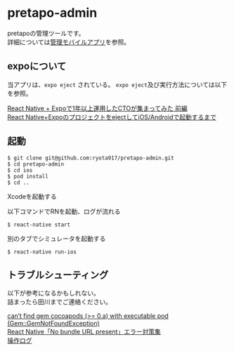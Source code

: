 # pretapo-admin
pretapoの管理ツールです。  
詳細については[管理モバイルアプリ](https://www.notion.so/9e6cbc14da6a4f959dfafcd421079264)を参照。  


## expoについて

当アプリは、`expo eject` されている。
`expo eject`及び実行方法については以下を参照。

[React Native + Expoで1年以上運用したCTOが集まってみた 前編](https://tech.kitchhike.com/entry/react-native-expo-session-01)  
[React Native+ExpoのプロジェクトをejectしてiOS/Androidで起動するまで](https://www.aruse.net/entry/2019/09/01/122540)


## 起動

```
$ git clone git@github.com:ryota917/pretapo-admin.git
$ cd pretapo-admin
$ cd ios
$ pod install
$ cd ..
```
Xcodeを起動する  

以下コマンドでRNを起動、ログが流れる  
```
$ react-native start
```

別のタブでシミュレータを起動する
```
$ react-native run-ios
```

## トラブルシューティング

以下が参考になるかもしれない。  
詰まったら田川までご連絡ください。  

[can’t find gem cocoapods (>= 0.a) with executable pod (Gem::GemNotFoundException)](https://csiandal.medium.com/cant-find-gem-cocoapods-0-a-with-executable-pod-gem-gemnotfoundexception-94aa6dc8b630)  
[React Native「No bundle URL present」エラー対策集](https://qiita.com/wktq/items/9139f4c0bdf52bd71c93)  
[操作ログ](https://pretapo.slack.com/archives/C01EXJ24PCL/p1605418387000700)  
